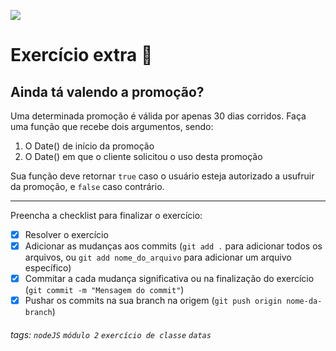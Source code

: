 ![](https://i.imgur.com/xG74tOh.png)

# Exercício extra 🌟

## Ainda tá valendo a promoção?

Uma determinada promoção é válida por apenas 30 dias corridos. Faça uma função que recebe dois argumentos, sendo:

1. O Date() de início da promoção
2. O Date() em que o cliente solicitou o uso desta promoção

Sua função deve retornar `true` caso o usuário esteja autorizado a usufruir da promoção, e `false` caso contrário.

---

Preencha a checklist para finalizar o exercício:

-   [x] Resolver o exercício
-   [x] Adicionar as mudanças aos commits (`git add .` para adicionar todos os arquivos, ou `git add nome_do_arquivo` para adicionar um arquivo específico)
-   [x] Commitar a cada mudança significativa ou na finalização do exercício (`git commit -m "Mensagem do commit"`)
-   [x] Pushar os commits na sua branch na origem (`git push origin nome-da-branch`)

###### tags: `nodeJS` `módulo 2` `exercício de classe` `datas`
